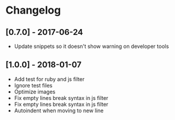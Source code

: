 # Changelog

## [0.7.0] - 2017-06-24
- Update snippets so it doesn't show warning on developer tools

## [1.0.0] - 2018-01-07
- Add test for ruby and js filter
- Ignore test files
- Optimize images
- Fix empty lines break syntax in js filter
- Fix empty lines break syntax in js filter
- Autoindent when moving to new line

